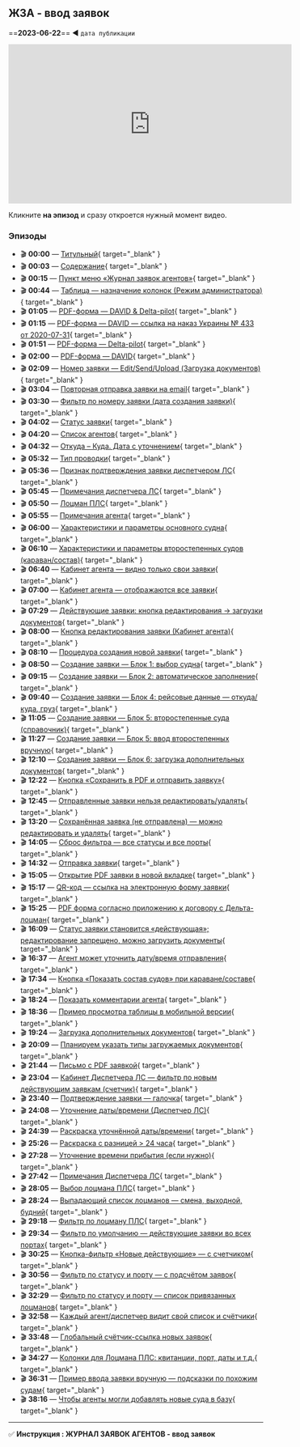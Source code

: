 ## ЖЗА - ввод заявок
==**2023-06-22**== ◄ `дата публикации`
<iframe width="560" height="315" src="https://www.youtube.com/embed/ufeNsJdoG7Y" frameborder="0" allowfullscreen></iframe>

Кликните **на эпизод** и сразу откроется нужный момент видео.

### Эпизоды

- 🎬 **00:00** — [Титульный](https://www.youtube.com/embed/ufeNsJdoG7Y?start=0){ target="_blank" }
- 🎬 **00:03** — [Содержание](https://www.youtube.com/embed/ufeNsJdoG7Y?start=3){ target="_blank" }
- 🎬 **00:15** — [Пункт меню «Журнал заявок агентов»](https://www.youtube.com/embed/ufeNsJdoG7Y?start=15){ target="_blank" }
- 🎬 **00:44** — [Таблица — назначение колонок (Режим администратора)](https://www.youtube.com/embed/ufeNsJdoG7Y?start=44){ target="_blank" }
- 🎬 **01:05** — [PDF-форма — DAVID & Delta-pilot](https://www.youtube.com/embed/ufeNsJdoG7Y?start=65){ target="_blank" }
- 🎬 **01:15** — [PDF-форма — DAVID — ссылка на наказ Украины № 433 от 2020-07-31](https://www.youtube.com/embed/ufeNsJdoG7Y?start=75){ target="_blank" }
- 🎬 **01:51** — [PDF-форма — Delta-pilot](https://www.youtube.com/embed/ufeNsJdoG7Y?start=111){ target="_blank" }
- 🎬 **02:00** — [PDF-форма — DAVID](https://www.youtube.com/embed/ufeNsJdoG7Y?start=120){ target="_blank" }
- 🎬 **02:09** — [Номер заявки — Edit/Send/Upload (Загрузка документов)](https://www.youtube.com/embed/ufeNsJdoG7Y?start=129){ target="_blank" }
- 🎬 **03:04** — [Повторная отправка заявки на email](https://www.youtube.com/embed/ufeNsJdoG7Y?start=184){ target="_blank" }
- 🎬 **03:30** — [Фильтр по номеру заявки (дата создания заявки)](https://www.youtube.com/embed/ufeNsJdoG7Y?start=210){ target="_blank" }
- 🎬 **04:02** — [Статус заявки](https://www.youtube.com/embed/ufeNsJdoG7Y?start=242){ target="_blank" }
- 🎬 **04:20** — [Список агентов](https://www.youtube.com/embed/ufeNsJdoG7Y?start=260){ target="_blank" }
- 🎬 **04:32** — [Откуда – Куда. Дата с уточнением](https://www.youtube.com/embed/ufeNsJdoG7Y?start=272){ target="_blank" }
- 🎬 **05:32** — [Тип проводки](https://www.youtube.com/embed/ufeNsJdoG7Y?start=332){ target="_blank" }
- 🎬 **05:36** — [Признак подтверждения заявки диспетчером ЛС](https://www.youtube.com/embed/ufeNsJdoG7Y?start=336){ target="_blank" }
- 🎬 **05:45** — [Примечания диспетчера ЛС](https://www.youtube.com/embed/ufeNsJdoG7Y?start=345){ target="_blank" }
- 🎬 **05:50** — [Лоцман ПЛС](https://www.youtube.com/embed/ufeNsJdoG7Y?start=350){ target="_blank" }
- 🎬 **05:55** — [Примечания агента](https://www.youtube.com/embed/ufeNsJdoG7Y?start=355){ target="_blank" }
- 🎬 **06:00** — [Характеристики и параметры основного судна](https://www.youtube.com/embed/ufeNsJdoG7Y?start=360){ target="_blank" }
- 🎬 **06:10** — [Характеристики и параметры второстепенных судов (караван/состав)](https://www.youtube.com/embed/ufeNsJdoG7Y?start=370){ target="_blank" }
- 🎬 **06:40** — [Кабинет агента — видно только свои заявки](https://www.youtube.com/embed/ufeNsJdoG7Y?start=400){ target="_blank" }
- 🎬 **07:00** — [Кабинет агента — отображаются все заявки](https://www.youtube.com/embed/ufeNsJdoG7Y?start=420){ target="_blank" }
- 🎬 **07:29** — [Действующие заявки: кнопка редактирования → загрузки документов](https://www.youtube.com/embed/ufeNsJdoG7Y?start=449){ target="_blank" }
- 🎬 **08:00** — [Кнопка редактирования заявки (Кабинет агента)](https://www.youtube.com/embed/ufeNsJdoG7Y?start=480){ target="_blank" }
- 🎬 **08:10** — [Процедура создания новой заявки](https://www.youtube.com/embed/ufeNsJdoG7Y?start=490){ target="_blank" }
- 🎬 **08:50** — [Создание заявки — Блок 1: выбор судна](https://www.youtube.com/embed/ufeNsJdoG7Y?start=530){ target="_blank" }
- 🎬 **09:15** — [Создание заявки — Блок 2: автоматическое заполнение](https://www.youtube.com/embed/ufeNsJdoG7Y?start=555){ target="_blank" }
- 🎬 **09:40** — [Создание заявки — Блок 4: рейсовые данные — откуда/куда, груз](https://www.youtube.com/embed/ufeNsJdoG7Y?start=590){ target="_blank" }
- 🎬 **11:05** — [Создание заявки — Блок 5: второстепенные суда (справочник)](https://www.youtube.com/embed/ufeNsJdoG7Y?start=665){ target="_blank" }
- 🎬 **11:27** — [Создание заявки — Блок 5: ввод второстепенных вручную](https://www.youtube.com/embed/ufeNsJdoG7Y?start=687){ target="_blank" }
- 🎬 **12:10** — [Создание заявки — Блок 6: загрузка дополнительных документов](https://www.youtube.com/embed/ufeNsJdoG7Y?start=730){ target="_blank" }
- 🎬 **12:22** — [Кнопка «Сохранить в PDF и отправить заявку»](https://www.youtube.com/embed/ufeNsJdoG7Y?start=742){ target="_blank" }
- 🎬 **12:45** — [Отправленные заявки нельзя редактировать/удалять](https://www.youtube.com/embed/ufeNsJdoG7Y?start=765){ target="_blank" }
- 🎬 **13:20** — [Сохранённая заявка (не отправлена) — можно редактировать и удалять](https://www.youtube.com/embed/ufeNsJdoG7Y?start=800){ target="_blank" }
- 🎬 **14:05** — [Сброс фильтра — все статусы и все порты](https://www.youtube.com/embed/ufeNsJdoG7Y?start=845){ target="_blank" }
- 🎬 **14:32** — [Отправка заявки](https://www.youtube.com/embed/ufeNsJdoG7Y?start=872){ target="_blank" }
- 🎬 **15:05** — [Открытие PDF заявки в новой вкладке](https://www.youtube.com/embed/ufeNsJdoG7Y?start=905){ target="_blank" }
- 🎬 **15:17** — [QR-код — ссылка на электронную форму заявки](https://www.youtube.com/embed/ufeNsJdoG7Y?start=917){ target="_blank" }
- 🎬 **15:25** — [PDF форма согласно приложению к договору с Дельта-лоцман](https://www.youtube.com/embed/ufeNsJdoG7Y?start=925){ target="_blank" }
- 🎬 **16:09** — [Статус заявки становится «действующая»; редактирование запрещено, можно загрузить документы](https://www.youtube.com/embed/ufeNsJdoG7Y?start=969){ target="_blank" }
- 🎬 **16:37** — [Агент может уточнить дату/время отправления](https://www.youtube.com/embed/ufeNsJdoG7Y?start=997){ target="_blank" }
- 🎬 **17:34** — [Кнопка «Показать состав судов» при караване/составе](https://www.youtube.com/embed/ufeNsJdoG7Y?start=1054){ target="_blank" }
- 🎬 **18:24** — [Показать комментарии агента](https://www.youtube.com/embed/ufeNsJdoG7Y?start=1104){ target="_blank" }
- 🎬 **18:36** — [Пример просмотра таблицы в мобильной версии](https://www.youtube.com/embed/ufeNsJdoG7Y?start=1116){ target="_blank" }
- 🎬 **19:24** — [Загрузка дополнительных документов](https://www.youtube.com/embed/ufeNsJdoG7Y?start=1164){ target="_blank" }
- 🎬 **20:09** — [Планируем указать типы загружаемых документов](https://www.youtube.com/embed/ufeNsJdoG7Y?start=1209){ target="_blank" }
- 🎬 **21:44** — [Письмо с PDF заявкой](https://www.youtube.com/embed/ufeNsJdoG7Y?start=1304){ target="_blank" }
- 🎬 **23:04** — [Кабинет Диспетчера ЛС — фильтр по новым действующим заявкам (счетчик)](https://www.youtube.com/embed/ufeNsJdoG7Y?start=1384){ target="_blank" }
- 🎬 **23:40** — [Подтверждение заявки — галочка](https://www.youtube.com/embed/ufeNsJdoG7Y?start=1420){ target="_blank" }
- 🎬 **24:08** — [Уточнение даты/времени (Диспетчер ЛС)](https://www.youtube.com/embed/ufeNsJdoG7Y?start=1448){ target="_blank" }
- 🎬 **24:39** — [Раскраска уточнённой даты/времени](https://www.youtube.com/embed/ufeNsJdoG7Y?start=1479){ target="_blank" }
- 🎬 **25:26** — [Раскраска с разницей > 24 часа](https://www.youtube.com/embed/ufeNsJdoG7Y?start=1526){ target="_blank" }
- 🎬 **27:28** — [Уточнение времени прибытия (если нужно)](https://www.youtube.com/embed/ufeNsJdoG7Y?start=1648){ target="_blank" }
- 🎬 **27:42** — [Примечания Диспетчера ЛС](https://www.youtube.com/embed/ufeNsJdoG7Y?start=1662){ target="_blank" }
- 🎬 **28:05** — [Выбор лоцмана ПЛС](https://www.youtube.com/embed/ufeNsJdoG7Y?start=1685){ target="_blank" }
- 🎬 **28:24** — [Выпадающий список лоцманов — смена, выходной, будний](https://www.youtube.com/embed/ufeNsJdoG7Y?start=1704){ target="_blank" }
- 🎬 **29:18** — [Фильтр по лоцману ПЛС](https://www.youtube.com/embed/ufeNsJdoG7Y?start=1758){ target="_blank" }
- 🎬 **29:34** — [Фильтр по умолчанию — действующие заявки во всех портах](https://www.youtube.com/embed/ufeNsJdoG7Y?start=1774){ target="_blank" }
- 🎬 **30:25** — [Кнопка-фильтр «Новые действующие» — с счетчиком](https://www.youtube.com/embed/ufeNsJdoG7Y?start=1825){ target="_blank" }
- 🎬 **30:56** — [Фильтр по статусу и порту — с подсчётом заявок](https://www.youtube.com/embed/ufeNsJdoG7Y?start=1856){ target="_blank" }
- 🎬 **32:29** — [Фильтр по статусу и порту — список привязанных лоцманов](https://www.youtube.com/embed/ufeNsJdoG7Y?start=1949){ target="_blank" }
- 🎬 **32:58** — [Каждый агент/диспетчер видит свой список и счётчики](https://www.youtube.com/embed/ufeNsJdoG7Y?start=1978){ target="_blank" }
- 🎬 **33:48** — [Глобальный счётчик-ссылка новых заявок](https://www.youtube.com/embed/ufeNsJdoG7Y?start=2028){ target="_blank" }
- 🎬 **34:27** — [Колонки для Лоцмана ПЛС: квитанции, порт, даты и т.д.](https://www.youtube.com/embed/ufeNsJdoG7Y?start=2067){ target="_blank" }
- 🎬 **36:31** — [Пример ввода заявки вручную — подсказки по похожим судам](https://www.youtube.com/embed/ufeNsJdoG7Y?start=2191){ target="_blank" }
- 🎬 **38:16** — [Чтобы агенты могли добавлять новые суда в базу](https://www.youtube.com/embed/ufeNsJdoG7Y?start=2296){ target="_blank" }

---

✅ **Инструкция : ЖУРНАЛ ЗАЯВОК АГЕНТОВ - ввод заявок**

